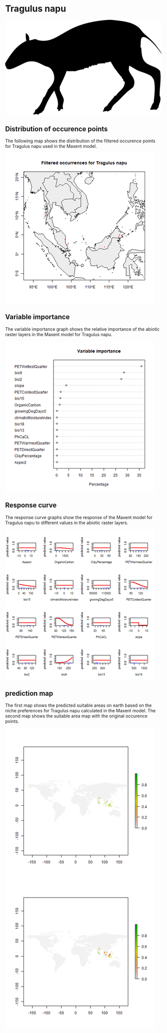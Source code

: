 # Tragulus napu 

![](image_taxa.png) 

## Distribution of occurence points 
The following map shows the distribution of the filtered occurence points for Tragulus napu used in the Maxent model. 

![](occurrences.png)
    
## Variable importance 
The variable importance graph shows the relative importance of the abiotic raster layers in the  Maxent model for Tragulus napu. 

![](valid_maxent_variable_importance.png)
    
## Response curve 
The response curve graphs show the response of the Maxent model for Tragulus napu to different values in the abiotic raster layers. 

![](valid_maxent_response_curve.png)
    
## prediction map 
The first map shows the predicted suitable areas on earth based on the niche preferences for Tragulus napu calculated in the Maxent model. The second map shows the suitable area map with the original occurence points.

![](prediction_map.png)
![](prediction_occurence_map.png)
    
